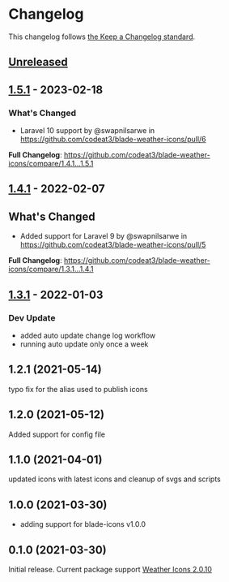 # Changelog

This changelog follows [the Keep a Changelog standard](https://keepachangelog.com).

## [Unreleased](https://github.com/codeat3/blade-weather-icons/compare/1.5.1...HEAD)

## [1.5.1](https://github.com/codeat3/blade-weather-icons/compare/1.4.1...1.5.1) - 2023-02-18

### What's Changed

- Laravel 10 support by @swapnilsarwe in https://github.com/codeat3/blade-weather-icons/pull/6

**Full Changelog**: https://github.com/codeat3/blade-weather-icons/compare/1.4.1...1.5.1

## [1.4.1](https://github.com/codeat3/blade-weather-icons/compare/1.3.1...1.4.1) - 2022-02-07

## What's Changed

- Added support for Laravel 9 by @swapnilsarwe in https://github.com/codeat3/blade-weather-icons/pull/5

**Full Changelog**: https://github.com/codeat3/blade-weather-icons/compare/1.3.1...1.4.1

## [1.3.1](https://github.com/codeat3/blade-weather-icons/compare/1.2.1...1.3.1) - 2022-01-03

### Dev Update

- added auto update change log workflow
- running auto update only once a week

## 1.2.1 (2021-05-14)

typo fix for the alias used to publish icons

## 1.2.0 (2021-05-12)

Added support for config file

## 1.1.0 (2021-04-01)

updated icons with latest icons and cleanup of svgs and scripts

## 1.0.0 (2021-03-30)

- adding support for blade-icons v1.0.0

## 0.1.0 (2021-03-30)

Initial release.
Current package support [Weather Icons 2.0.10](https://github.com/erikflowers/weather-icons/releases/tag/2.0.10)
